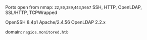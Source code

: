 Ports open from nmap:
`22`,`80`,`389`,`443`,`5667`
SSH, HTTP, OpenLDAP, SSL/HTTP, TCPWrapped

OpenSSH 8.4p1
Apache/2.4.56
OpenLDAP 2.2.x

domain: `nagios.monitored.htb`

